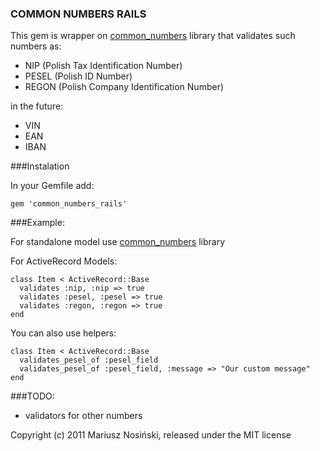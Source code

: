 ### COMMON NUMBERS RAILS

This gem is wrapper on [common_numbers](http://github.com/marioosh/common_numbers) library that validates such numbers as:

- NIP (Polish Tax Identification Number)
- PESEL (Polish ID Number)
- REGON (Polish Company Identification Number)

in the future:
- VIN
- EAN
- IBAN

###Instalation

In your Gemfile add:
    
    gem 'common_numbers_rails'

###Example:

For standalone model use [common_numbers](http://github.com/marioosh/common_numbers) library

For ActiveRecord Models:

    class Item < ActiveRecord::Base
      validates :nip, :nip => true
      validates :pesel, :pesel => true
      validates :regon, :regon => true
    end
    
You can also use helpers:

    class Item < ActiveRecord::Base
      validates_pesel_of :pesel_field
      validates_pesel_of :pesel_field, :message => "Our custom message"
    end


###TODO:

- validators for other numbers


Copyright (c) 2011 Mariusz Nosiński, released under the MIT license

